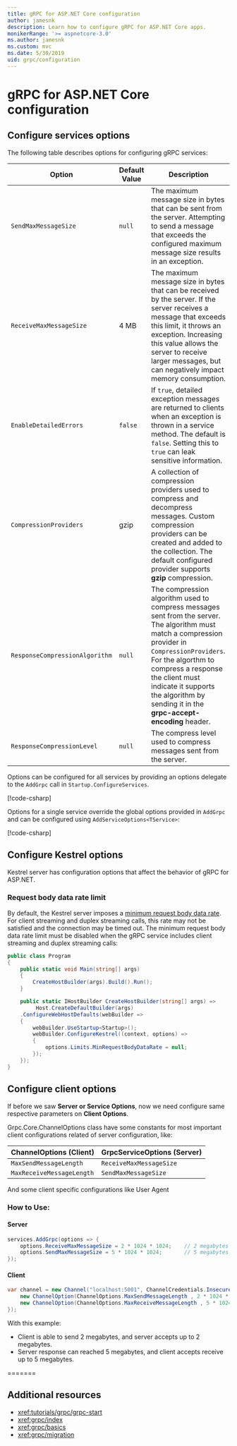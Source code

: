 ```yaml
---
title: gRPC for ASP.NET Core configuration
author: jamesnk
description: Learn how to configure gRPC for ASP.NET Core apps.
monikerRange: '>= aspnetcore-3.0'
ms.author: jamesnk
ms.custom: mvc
ms.date: 5/30/2019
uid: grpc/configuration
---
```

# gRPC for ASP.NET Core configuration

## Configure services options

The following table describes options for configuring gRPC services:

| Option | Default Value | Description |
| ------ | ------------- | ----------- |
| `SendMaxMessageSize` | `null` | The maximum message size in bytes that can be sent from the server. Attempting to send a message that exceeds the configured maximum message size results in an exception. |
| `ReceiveMaxMessageSize` | 4 MB | The maximum message size in bytes that can be received by the server. If the server receives a message that exceeds this limit, it throws an exception. Increasing this value allows the server to receive larger messages, but can negatively impact memory consumption. |
| `EnableDetailedErrors` | `false` | If `true`, detailed exception messages are returned to clients when an exception is thrown in a service method. The default is `false`. Setting this to `true` can leak sensitive information. |
| `CompressionProviders` | gzip | A collection of compression providers used to compress and decompress messages. Custom compression providers can be created and added to the collection. The default configured provider supports **gzip** compression. |
| `ResponseCompressionAlgorithm` | `null` | The compression algorithm used to compress messages sent from the server. The algorithm must match a compression provider in `CompressionProviders`. For the algorthm to compress a response the client must indicate it supports the algorithm by sending it in the **grpc-accept-encoding** header. |
| `ResponseCompressionLevel` | `null` | The compress level used to compress messages sent from the server. |

Options can be configured for all services by providing an options delegate to the `AddGrpc` call in `Startup.ConfigureServices`.

[!code-csharp[](~/grpc/configuration/sample/GrcpService/Startup.cs?name=snippet)]

Options for a single service override the global options provided in `AddGrpc` and can be configured using `AddServiceOptions<TService>`:

[!code-csharp[](~/grpc/configuration/sample/GrcpService/Startup2.cs?name=snippet)]

## Configure Kestrel options

Kestrel server has configuration options that affect the behavior of gRPC for ASP.NET.

### Request body data rate limit

By default, the Kestrel server imposes a [minimum request body data rate](
<xref:Microsoft.AspNetCore.Server.Kestrel.Core.KestrelServerLimits.MinRequestBodyDataRate>). For client streaming and duplex streaming calls, this rate may not be satisfied and the connection may be timed out. The minimum request body data rate limit must be disabled when the gRPC service includes client streaming and duplex streaming calls:

```csharp
public class Program
{
    public static void Main(string[] args)
    {
        CreateHostBuilder(args).Build().Run();
    }

    public static IHostBuilder CreateHostBuilder(string[] args) =>
         Host.CreateDefaultBuilder(args)
    .ConfigureWebHostDefaults(webBuilder =>
    {
        webBuilder.UseStartup<Startup>();
        webBuilder.ConfigureKestrel((context, options) =>
        {
            options.Limits.MinRequestBodyDataRate = null;
        });
    });
}
```

## Configure client options

If before we saw **Server or Service Options**, now we need configure same respective parameters on **Client Options**.

Grpc.Core.ChannelOptions class have some constants for most important client configurations related of server configuration, like:

|ChannelOptions (Client) |  GrpcServiceOptions (Server) |
| ------ | ------------- |
| `MaxSendMessageLength` | `ReceiveMaxMessageSize` | 
| `MaxReceiveMessageLength` | `SendMaxMessageSize` |

And some client specific configurations like User Agent 

### How to Use:

#### Server
```csharp
services.AddGrpc(options => {
    options.ReceiveMaxMessageSize = 2 * 1024 * 1024;    // 2 megabytes
    options.SendMaxMessageSize = 5 * 1024 * 1024;       // 5 megabytes 
});
```

#### Client
```csharp
var channel = new Channel("localhost:5001", ChannelCredentials.Insecure, new[] {
    new ChannelOption(ChannelOptions.MaxSendMessageLength , 2 * 1024 * 1024),      // 2 megabytes
    new ChannelOption(ChannelOptions.MaxReceiveMessageLength , 5 * 1024 * 1024)    // 5 megabytes    
});
```

With this example: 
* Client is able to send 2 megabytes, and server accepts up to 2 megabytes. 
* Server response can reached 5 megabytes, and client accepts receive up to 5 megabytes.



=======

## Additional resources

* <xref:tutorials/grpc/grpc-start>
* <xref:grpc/index>
* <xref:grpc/basics>
* <xref:grpc/migration>

